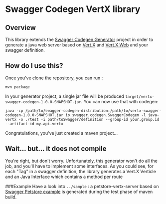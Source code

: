 # Swagger Codegen VertX library

## Overview
This library extends the [Swagger Codegen Generator](https://github.com/swagger-api/swagger-codegen#swagger-code-generator) project in order to generate a java web server based on [Vert.X](http://vertx.io) and [Vert.X Web](http://vertx.io/docs/vertx-web/java/) and your swagger definition.

## How do I use this?
Once you've clone the repository, you can run :

```
mvn package
```

In your generator project, a single jar file will be produced `target/vertx-swagger-codegen-1.0.0-SNAPSHOT.jar`.  You can now use that with codegen:

```
java -cp /path/to/swagger-codegen-distribution:/path/to/vertx-swagger-codegen-1.0.0-SNAPSHOT.jar io.swagger.codegen.SwaggerCodegen -l java-vertx -o ./test -i path/toSwagger/definition --group-id your.group.id --artifact-id my.api.vertx
```

Congratulations, you've just created a maven project...


## Wait... but... it does not compile
You're right, but don't worry.
Unfortunately, this generator won't do all the job, and you'll have to implement some interfaces.
As you could see, for each "Tag" in a swagger definition, the library generates a Vert.X Verticle and an Java Interface which contains a method per route


###Example
Have a look into `../sample` : a petstore-vertx-server based on [Swagger Petstore example](http://petstore.swagger.io/) is generated during the test phase of maven build.